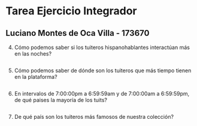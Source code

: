 # Tarea Ejercicio Integrador

## Luciano Montes de Oca Villa - 173670

4. Cómo podemos saber si los tuiteros hispanohablantes interactúan más en las noches?
```javascript

```

5. Cómo podemos saber de dónde son los tuiteros que más tiempo tienen en la plataforma?
```javascript

```

6. En intervalos de 7:00:00pm a 6:59:59am y de 7:00:00am a 6:59:59pm, de qué paises la mayoría de los tuits?
```javascript

```

7. De qué país son los tuiteros más famosos de nuestra colección?
```javascript

```
